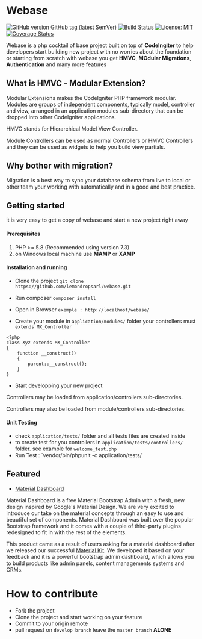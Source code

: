 # Webase

[![GitHub version](https://badge.fury.io/gh/lemondropsarl%2Fwebase.svg)](https://badge.fury.io/gh/lemondropsarl%2Fwebase)
[GitHub tag (latest SemVer)](https://img.shields.io/github/v/tag/lemondropsarl/webase)
[![Build Status](https://travis-ci.org/lemondropsarl/webase.svg?branch=master)](https://travis-ci.org/lemondropsarl/webase)
[![License: MIT](https://img.shields.io/badge/License-MIT-yellow.svg)](https://opensource.org/licenses/MIT)
[![Coverage Status](https://coveralls.io/repos/github/lemondropsarl/webase/badge.svg?branch=master)](https://coveralls.io/github/lemondropsarl/webase?branch=master)


Webase is a php cocktail of base project built on top of **CodeIngiter** to help developers 
start building new project with no worries about the foundation or starting from scratch
with webase you get **HMVC**, **MOdular Migrations**, **Authentication** and many more features

## What is HMVC - Modular Extension?

Modular Extensions makes the CodeIgniter PHP framework modular. Modules are groups of independent components, typically model, controller and view, arranged in an application modules sub-directory that can be dropped into other CodeIgniter applications.

HMVC stands for Hierarchical Model View Controller.

Module Controllers can be used as normal Controllers or HMVC Controllers and they can be used as widgets to help you build view partials.

## Why bother with migration?

Migration is a best way to sync your database schema from live to local or other team your working with automatically and in a good and best practice.

## Getting started

it is very easy to get a copy of webase and start a new project right away

#### Prerequisites
1. PHP >= 5.8 (Recommended using version 7.3)
2. on Windows local machine use **MAMP** or **XAMP**

#### Installation and running

* Clone the project `git clone https://github.com/lemondropsarl/webase.git`
* Run composer `composer install`
* Open in Browser `exemple : http://localhost/webase/`

* Create your module in `application/modules/` folder
your controllers must `extends MX_Controller`

```
<?php
class Xyz extends MX_Controller 
{
    function __construct()
    {
        parent::__construct();
    }
}

```
* Start developping your new project

Controllers may be loaded from application/controllers sub-directories.

Controllers may also be loaded from module/controllers sub-directories.

#### Unit Testing

* check `application/tests/` folder and all tests files are created inside
* to create test for you controllers in `application/tests/controllers/` folder.  see example for `welcome_test.php` 
* Run Test : `vendor/bin/phpunit -c application/tests/

## Featured

* [Material Dashboard](https://demos.creative-tim.com/material-dashboard-dark/docs/2.0/getting-started/introduction.html)

Material Dashboard is a free Material Bootstrap Admin with a fresh, new design inspired by Google's Material Design. We are very excited to introduce our take on the material concepts through an easy to use and beautiful set of components. Material Dashboard was built over the popular Bootstrap framework and it comes with a couple of third-party plugins redesigned to fit in with the rest of the elements.

This product came as a result of users asking for a material dashboard after we released our successful [Material Kit](https://www.creative-tim.com/product/material-kit). We developed it based on your feedback and it is a powerful bootstrap admin dashboard, which allows you to build products like admin panels, content managements systems and CRMs.

# How to contribute

* Fork the project
* Clone the project and start working on your feature
* Commit to your origin remote
* pull request on `develop branch` leave the `master branch` **ALONE**







